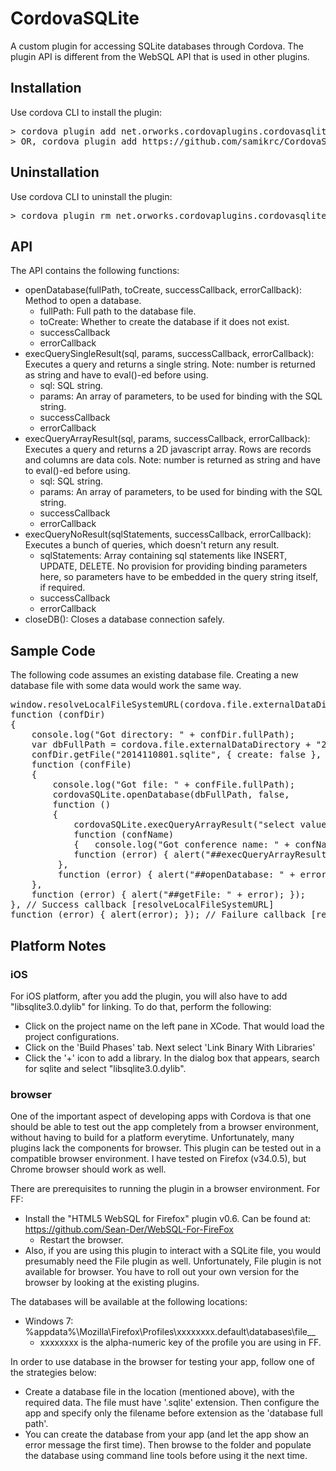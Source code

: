 CordovaSQLite
=============

A custom plugin for accessing SQLite databases through Cordova. The plugin API is different from the WebSQL API that is used in other plugins.

## Installation

Use cordova CLI to install the plugin:
<pre>
> cordova plugin add net.orworks.cordovaplugins.cordovasqlite
> OR, cordova plugin add https://github.com/samikrc/CordovaSQLite.git
</pre>

## Uninstallation

Use cordova CLI to uninstall the plugin:
<pre>
> cordova plugin rm net.orworks.cordovaplugins.cordovasqlite
</pre>

## API

The API contains the following functions:
- openDatabase(fullPath, toCreate, successCallback, errorCallback): Method to open a database.
  - fullPath: Full path to the database file.
  - toCreate: Whether to create the database if it does not exist.
  - successCallback
  - errorCallback
- execQuerySingleResult(sql, params, successCallback, errorCallback): Executes a query and returns a single string. Note: number is returned as string and have to eval()-ed before using.
  - sql: SQL string.
  - params: An array of parameters, to be used for binding with the SQL string.
  - successCallback
  - errorCallback
- execQueryArrayResult(sql, params, successCallback, errorCallback): Executes a query and returns a 2D javascript array. Rows are records and columns are data cols. Note: number is returned as string and have to eval()-ed before using.
  - sql: SQL string.
  - params: An array of parameters, to be used for binding with the SQL string.
  - successCallback
  - errorCallback
- execQueryNoResult(sqlStatements, successCallback, errorCallback): Executes a bunch of queries, which doesn't return any result.
  - sqlStatements: Array containing sql statements like INSERT, UPDATE, DELETE. No provision for providing binding parameters here, so parameters have to be embedded in the query string itself, if required.
  - successCallback
  - errorCallback
- closeDB(): Closes a database connection safely.

## Sample Code

The following code assumes an existing database file. Creating a new database file with some data would work the same way. 

<pre>
window.resolveLocalFileSystemURL(cordova.file.externalDataDirectory,
function (confDir)
{
	console.log("Got directory: " + confDir.fullPath);
	var dbFullPath = cordova.file.externalDataDirectory + "2014110801.sqlite";
	confDir.getFile("2014110801.sqlite", { create: false },
	function (confFile)
	{
		console.log("Got file: " + confFile.fullPath);
		cordovaSQLite.openDatabase(dbFullPath, false,
		function ()
		{
			cordovaSQLite.execQueryArrayResult("select value from info where name=?", ["Conference"],
			function (confName)
			{   console.log("Got conference name: " + confName);   },
			function (error) { alert("##execQueryArrayResult: " + error); });
		 },
		 function (error) { alert("##openDatabase: " + error); });
	},
	function (error) { alert("##getFile: " + error); });
}, // Success callback [resolveLocalFileSystemURL]
function (error) { alert(error); }); // Failure callback [resolveLocalFileSystemURL]
</pre>

## Platform Notes

### iOS

For iOS platform, after you add the plugin, you will also have to add "libsqlite3.0.dylib" for linking. To do that, perform the following:
- Click on the project name on the left pane in XCode. That would load the project configurations.
- Click on the 'Build Phases' tab. Next select 'Link Binary With Libraries'
- Click the '+' icon to add a library. In the dialog box that appears, search for sqlite and select "libsqlite3.0.dylib".

### browser

One of the important aspect of developing apps with Cordova is that one should be able to test out the app completely from a browser environment, without having to build for a platform everytime. Unfortunately, many plugins lack the components for browser. This plugin can be tested out in a compatible browser environment. I have tested on Firefox (v34.0.5), but Chrome browser should work as well.

There are prerequisites to running the plugin in a browser environment. For FF:
- Install the "HTML5 WebSQL for Firefox" plugin v0.6. Can be found at: https://github.com/Sean-Der/WebSQL-For-FireFox
  - Restart the browser.
- Also, if you are using this plugin to interact with a SQLite file, you would presumably need the File plugin as well. Unfortunately, File plugin is not available for browser. You have to roll out your own version for the browser by looking at the existing plugins.

The databases will be available at the following locations: 
- Windows 7: %appdata%\Mozilla\Firefox\Profiles\xxxxxxxx.default\databases\file__
  - xxxxxxxx is the alpha-numeric key of the profile you are using in FF.

In order to use database in the browser for testing your app, follow one of the strategies below:
- Create a database file in the location (mentioned above), with the required data. The file must have '.sqlite' extension. Then configure the app and specify only the filename before extension as the 'database full path'.
- You can create the database from your app (and let the app show an error message the first time). Then browse to the folder and populate the database using command line tools before using it the next time.
